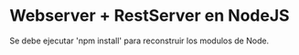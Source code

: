 # Webserver + RestServer en NodeJS

Se debe ejecutar 'npm install' para reconstruir los modulos de Node.
